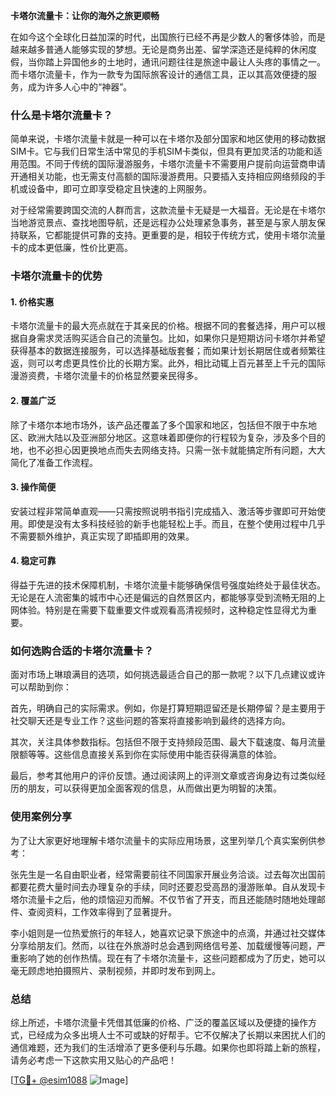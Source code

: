 **卡塔尔流量卡：让你的海外之旅更顺畅**

在如今这个全球化日益加深的时代，出国旅行已经不再是少数人的奢侈体验，而是越来越多普通人能够实现的梦想。无论是商务出差、留学深造还是纯粹的休闲度假，当你踏上异国他乡的土地时，通讯问题往往是旅途中最让人头疼的事情之一。而卡塔尔流量卡，作为一款专为国际旅客设计的通信工具，正以其高效便捷的服务，成为许多人心中的“神器”。

### 什么是卡塔尔流量卡？

简单来说，卡塔尔流量卡就是一种可以在卡塔尔及部分国家和地区使用的移动数据SIM卡。它与我们日常生活中常见的手机SIM卡类似，但具有更加灵活的功能和适用范围。不同于传统的国际漫游服务，卡塔尔流量卡不需要用户提前向运营商申请开通相关功能，也无需支付高额的国际漫游费用。只要插入支持相应网络频段的手机或设备中，即可立即享受稳定且快速的上网服务。

对于经常需要跨国交流的人群而言，这款流量卡无疑是一大福音。无论是在卡塔尔当地游览景点、查找地图导航，还是远程办公处理紧急事务，甚至是与家人朋友保持联系，它都能提供可靠的支持。更重要的是，相较于传统方式，使用卡塔尔流量卡的成本更低廉，性价比更高。

### 卡塔尔流量卡的优势

#### 1. **价格实惠**
卡塔尔流量卡的最大亮点就在于其亲民的价格。根据不同的套餐选择，用户可以根据自身需求灵活购买适合自己的流量包。比如，如果你只是短期访问卡塔尔并希望获得基本的数据连接服务，可以选择基础版套餐；而如果计划长期居住或者频繁往返，则可以考虑更具性价比的长期方案。此外，相比动辄上百元甚至上千元的国际漫游资费，卡塔尔流量卡的价格显然要亲民得多。

#### 2. **覆盖广泛**
除了卡塔尔本地市场外，该产品还覆盖了多个国家和地区，包括但不限于中东地区、欧洲大陆以及亚洲部分地区。这意味着即便你的行程较为复杂，涉及多个目的地，也不必担心因更换地点而失去网络支持。只需一张卡就能搞定所有问题，大大简化了准备工作流程。

#### 3. **操作简便**
安装过程非常简单直观——只需按照说明书指引完成插入、激活等步骤即可开始使用。即使是没有太多科技经验的新手也能轻松上手。而且，在整个使用过程中几乎不需要额外维护，真正实现了即插即用的效果。

#### 4. **稳定可靠**
得益于先进的技术保障机制，卡塔尔流量卡能够确保信号强度始终处于最佳状态。无论是在人流密集的城市中心还是偏远的自然景区内，都能够享受到流畅无阻的上网体验。特别是在需要下载重要文件或观看高清视频时，这种稳定性显得尤为重要。

### 如何选购合适的卡塔尔流量卡？

面对市场上琳琅满目的选项，如何挑选最适合自己的那一款呢？以下几点建议或许可以帮助到你：

首先，明确自己的实际需求。例如，你是打算短期逗留还是长期停留？是主要用于社交聊天还是专业工作？这些问题的答案将直接影响到最终的选择方向。

其次，关注具体参数指标。包括但不限于支持频段范围、最大下载速度、每月流量限额等等。这些信息直接关系到你在实际使用中能否获得满意的体验。

最后，参考其他用户的评价反馈。通过阅读网上的评测文章或咨询身边有过类似经历的朋友，可以获得更加全面客观的信息，从而做出更为明智的决策。

### 使用案例分享

为了让大家更好地理解卡塔尔流量卡的实际应用场景，这里列举几个真实案例供参考：

张先生是一名自由职业者，经常需要前往不同国家开展业务洽谈。过去每次出国前都要花费大量时间去办理复杂的手续，同时还要忍受高昂的漫游账单。自从发现卡塔尔流量卡之后，他的烦恼迎刃而解。不仅节省了开支，而且还能随时随地处理邮件、查阅资料，工作效率得到了显著提升。

李小姐则是一位热爱旅行的年轻人，她喜欢记录下旅途中的点滴，并通过社交媒体分享给朋友们。然而，以往在外旅游时总会遇到网络信号差、加载缓慢等问题，严重影响了她的创作热情。现在有了卡塔尔流量卡，这些问题都成为了历史，她可以毫无顾虑地拍摄照片、录制视频，并即时发布到网上。

### 总结

综上所述，卡塔尔流量卡凭借其低廉的价格、广泛的覆盖区域以及便捷的操作方式，已经成为众多出境人士不可或缺的好帮手。它不仅解决了长期以来困扰人们的通信难题，还为我们的生活增添了更多便利与乐趣。如果你也即将踏上新的旅程，请务必考虑一下这款实用又贴心的产品吧！

[[TG💪+ @esim1088](https://t.me/s/esim1088) ![Image](https://i.postimg.cc/4NQfJmqS/Snipaste-2025-05-13-00-14-12.png)]